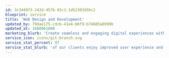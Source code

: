 ```yaml
---
id: 3c3449f3-242d-4576-83c1-1d52303d5bc2
blueprint: service
title: 'Web Design and Development'
updated_by: 79dae175-cdcb-41e4-b6f9-b74685a8999b
updated_at: 1680961080
marketing_blurb: 'Create seamless and engaging digital experiences with our cutting-edge web design and development services, designed to put your business at the forefront of the online world.'
service_icon: icons/git-branch.svg
service_stat_percent: 97
service_stat_blurb: 'of our clients enjoy improved user experience and increased website conversions following our web design and development efforts'
---
```

